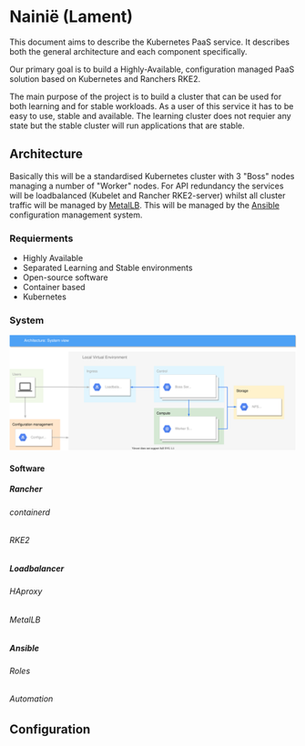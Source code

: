 # Nainië (Lament)
This document aims to describe the Kubernetes PaaS service. It describes both
the general architecture and each component specifically. 

Our primary goal is to build a Highly-Available, configuration managed PaaS 
solution based on Kubernetes and Ranchers RKE2.

The main purpose of the project is to build a cluster that can be used for both
learning and for stable workloads. As a user of this service it has to be easy
to use, stable and available. The learning cluster does not requier any state
but the stable cluster will run applications that are stable. 

## Architecture
Basically this will be a standardised Kubernetes cluster with 3 "Boss" nodes
managing a number of "Worker" nodes. For API redundancy the services will be 
loadbalanced (Kubelet and Rancher RKE2-server) whilst all cluster traffic will
be managed by [MetalLB](https://metallb.universe.tf/). This will be managed by
the [Ansible](https://www.ansible.com/) configuration management system.

### Requierments
  * Highly Available
  * Separated Learning and Stable environments
  * Open-source software
  * Container based
  * Kubernetes

### System

![system-view](projects/diagrams/system-view.svg)

#### Software
##### Rancher
###### containerd
###### RKE2
##### Loadbalancer
###### HAproxy
###### MetalLB
##### Ansible
###### Roles
###### Automation


## Configuration
